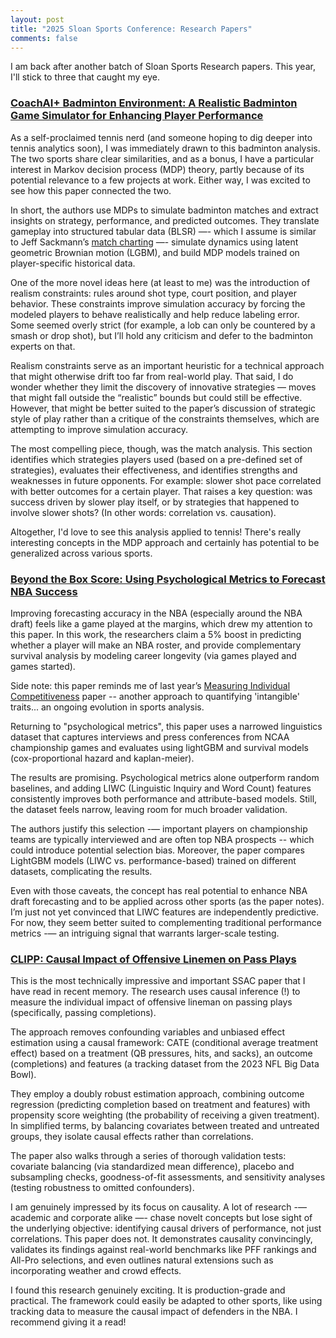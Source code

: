 ```yaml
---
layout: post
title: "2025 Sloan Sports Conference: Research Papers"
comments: false
---
```




I am back after another batch of Sloan Sports Research papers. This year, I'll stick to three that caught my eye.


### [CoachAI+ Badminton Environment: A Realistic Badminton Game Simulator for Enhancing Player Performance](https://www.sloansportsconference.com/research-papers/coachai-badminton-environment-realistic-badminton-game-simulator-for-enhancing-player-performance)

As a self-proclaimed tennis nerd (and someone hoping to dig deeper into tennis analytics soon), I was immediately drawn to this badminton analysis. The two sports share clear similarities, and as a bonus, I have a particular interest in Markov decision process (MDP) theory, partly because of its potential relevance to a few projects at work. Either way, I was excited to see how this paper connected the two.

In short, the authors use MDPs to simulate badminton matches and extract insights on strategy, performance, and predicted outcomes. They translate gameplay into structured tabular data (BLSR) —- which I assume is similar to Jeff Sackmann’s [match charting](https://github.com/JeffSackmann/tennis_MatchChartingProject) —- simulate dynamics using latent geometric Brownian motion (LGBM), and build MDP models trained on player-specific historical data.

One of the more novel ideas here (at least to me) was the introduction of realism constraints: rules around shot type, court position, and player behavior. These constraints improve simulation accuracy by forcing the modeled players to behave realistically and help reduce labeling error. Some seemed overly strict (for example, a lob can only be countered by a smash or drop shot), but I’ll hold any criticism and defer to the badminton experts on that.

Realism constraints serve as an important heuristic for a technical approach that might otherwise drift too far from real-world play. That said, I do wonder whether they limit the discovery of innovative strategies — moves that might fall outside the “realistic” bounds but could still be effective. However, that might be better suited to the paper’s discussion of strategic style of play rather than a critique of the constraints themselves, which are attempting to improve simulation accuracy.

The most compelling piece, though, was the match analysis. This section identifies which strategies players used (based on a pre-defined set of strategies), evaluates their effectiveness, and identifies strengths and weaknesses in future opponents. For example: slower shot pace correlated with better outcomes for a certain player. That raises a key question: was success driven by slower play itself, or by strategies that happened to involve slower shots? (In other words: correlation vs. causation).

Altogether, I'd love to see this analysis applied to tennis! There's really interesting concepts in the MDP approach and certainly has potential to be generalized across various sports.

### [Beyond the Box Score: Using Psychological Metrics to Forecast NBA Success](https://www.sloansportsconference.com/research-papers/beyond-the-box-score-using-psychological-metrics-to-forecast-nba-success)

Improving forecasting accuracy in the NBA (especially around the NBA draft) feels like a game played at the margins, which drew my attention to this paper. In this work, the researchers claim a 5% boost in predicting whether a player will make an NBA roster, and provide complementary survival analysis by modeling career longevity (via games played and games started).

Side note: this paper reminds me of last year’s [Measuring Individual Competitiveness](https://michaelmarzec.github.io/sloans_sports_24) paper -- another approach to quantifying 'intangible' traits... an ongoing evolution in sports analysis.

Returning to "psychological metrics", this paper uses a narrowed linguistics dataset that captures interviews and press conferences from NCAA championship games and evaluates using lightGBM and survival models (cox-proportional hazard and kaplan-meier).

The results are promising. Psychological metrics alone outperform random baselines, and adding LIWC (Linguistic Inquiry and Word Count) features consistently improves both performance and attribute-based models. Still, the dataset feels narrow, leaving room for much broader validation.

The authors justify this selection -— important players on championship teams are typically interviewed and are often top NBA prospects -- which could introduce potential selection bias. Moreover, the paper compares LightGBM models (LIWC vs. performance-based) trained on different datasets, complicating the results.

Even with those caveats, the concept has real potential to enhance NBA draft forecasting and to be applied across other sports (as the paper notes). I’m just not yet convinced that LIWC features are independently predictive. For now, they seem better suited to complementing traditional performance metrics -— an intriguing signal that warrants larger-scale testing.

### [CLIPP: Causal Impact of Offensive Linemen on Pass Plays](https://www.sloansportsconference.com/research-papers/causal-impact-of-offensive-linemen-on-pass-plays)

This is the most technically impressive and important SSAC paper that I have read in recent memory. The research uses causal inference (!) to measure the individual impact of offensive lineman on passing plays (specifically, passing completions).

The approach removes confounding variables and unbiased effect estimation using a causal framework: CATE (conditional average treatment effect) based on a treatment (QB pressures, hits, and sacks), an outcome (completions) and features (a tracking dataset from the 2023 NFL Big Data Bowl).

They employ a doubly robust estimation approach, combining outcome regression (predicting completion based on treatment and features) with propensity score weighting (the probability of receiving a given treatment). In simplified terms, by balancing covariates between treated and untreated groups, they isolate causal effects rather than correlations.

The paper also walks through a series of thorough validation tests: covariate balancing (via standardized mean difference), placebo and subsampling checks, goodness-of-fit assessments, and sensitivity analyses (testing robustness to omitted confounders).

I am genuinely impressed by its focus on causality. A lot of research -— academic and corporate alike —- chase novelt concepts but lose sight of the underlying objective: identifying causal drivers of performance, not just correlations. This paper does not. It demonstrates causality convincingly, validates its findings against real-world benchmarks like PFF rankings and All-Pro selections, and even outlines natural extensions such as incorporating weather and crowd effects.

I found this research genuinely exciting. It is production-grade and practical. The framework could easily be adapted to other sports, like using tracking data to measure the causal impact of defenders in the NBA. I recommend giving it a read!
